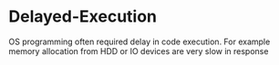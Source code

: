# Delayed-Execution
OS programming often required delay in code execution. For example memory allocation from HDD or IO devices are very slow in response
